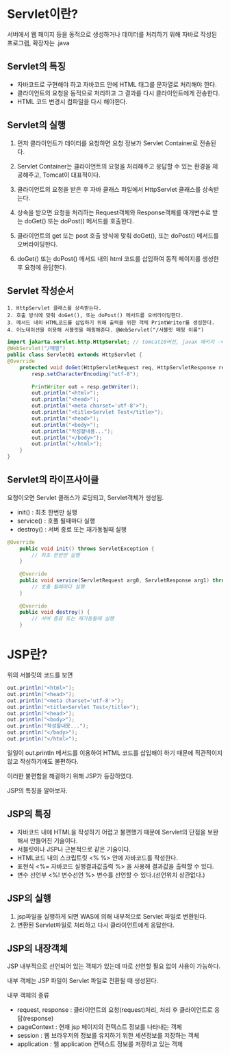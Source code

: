 # Servlet이란?

서버에서 웹 페이지 등을 동적으로 생성하거나 데이터를 처리하기 위해 자바로 작성된 프로그램, 확장자는 .java

## Servlet의 특징

- 자바코드로 구현해야 하고 자바코드 안에 HTML 태그를 문자열로 처리해야 한다.
- 클라이언트의 요청을 동적으로 처리하고 그 결과를 다시 클라이언트에게 전송한다.
- HTML 코드 변경시 컴파일을 다시 해야한다.
	
## Servlet의 실행

1. 먼저 클라이언트가 데이터를 요청하면 요청 정보가 Servlet Container로 전송된다.

2. Servlet Container는 클라이언트의 요청을 처리해주고 응답할 수 있는 환경을 제공해주고, Tomcat이 대표적이다.

3. 클라이언트의 요청을 받은 후 자바 클래스 파일에서 HttpServlet 클래스를 상속받는다.

4. 상속을 받으면 요청을 처리하는 Request객체와 Response객체를 매개변수로 받는 doGet() 또는 doPost() 메서드를 호출한다.

5. 클라이언트의 get 또는 post 호출 방식에 맞춰 doGet(), 또는 doPost() 메서드를 오버라이딩한다.

6. doGet() 또는 doPost() 메서드 내의 html 코드를 삽입하여 동적 페이지를 생성한 후 요청에 응답한다.

## Servlet 작성순서

	1. HttpServlet 클래스를 상속받는다.
	2. 호출 방식에 맞춰 doGet(), 또는 doPost() 메서드를 오버라이딩한다.
	3. 메서드 내의 HTML코드를 삽입하기 위해 출력을 위한 객체 PrintWriter를 생성한다.
	4. 어노테이션을 이용해 서블릿을 매핑해준다. @WebServlet("/서블릿 매핑 이름")

```java
import jakarta.servlet.http.HttpServlet; // tomcat10버전, javax 패키지 -> jakarta 패키지로 변경
@WebServlet("/매핑")
public class Servlet01 extends HttpServlet {
@Override
	protected void doGet(HttpServletRequest req, HttpServletResponse resp) throws ServletException, IOException {
		resp.setCharacterEncoding("utf-8");
		
		PrintWriter out = resp.getWriter();
		out.println("<html>");
		out.println("<head>");
		out.println("<meta charset='utf-8'>");
		out.println("<title>Servlet Test</title>");
		out.println("<head>");
		out.println("<body>");
		out.println("작성할내용...");
		out.println("</body>");
		out.println("</html>");
	}
}
```
## Servlet의 라이프사이클
요청이오면 Servlet 클래스가 로딩되고, Servlet객체가 생성됨.
- init() : 최초 한번만 실행
- service() : 호풀 될때마다 실행
- destroy() : 서버 종료 또는 재가동될때 실행
```java
@Override
	public void init() throws ServletException {
		// 최초 한번만 실행
	}
	
	@Override
	public void service(ServletRequest arg0, ServletResponse arg1) throws ServletException, IOException {
		// 호출 될때마다 실행
	}
	
	@Override
	public void destroy() {
		// 서버 종료 또는 재가동될때 실행
	}
```


# JSP란?

위의 서블릿의 코드를 보면 
```java
out.println("<html>");
out.println("<head>");
out.println("<meta charset='utf-8'>");
out.println("<title>Servlet Test</title>");
out.println("<head>");
out.println("<body>");
out.println("작성할내용...");
out.println("</body>");
out.println("</html>");
```
일일이 out.println 메서드를 이용하여 HTML 코드를 삽입해야 하기 때문에 직관적이지 않고 작성하기에도 불편하다.

이러한 불편함을 해결하기 위해 JSP가 등장하였다.

JSP의 특징을 알아보자.

## JSP의 특징
- 자바코드 내에 HTML을 작성하기 어렵고 불편했기 때문에 Servlet의 단점을 보완해서 만들어진 기술이다.
- 서블릿이나 JSP나 근본적으로 같은 기술이다.
- HTML코드 내의 스크립트릿 <% %> 안에 자바코드를 작성한다.
- 표현식 <%= 자바코드 실행결과값출력 %> 을 사용해 결과값을 출력할 수 있다.
- 변수 선언부 <%! 변수선언 %> 변수를 선언할 수 있다.(선언위치 상관없다.)
	
## JSP의 실행

1. jsp파일을 실행하게 되면 WAS에 의해 내부적으로 Servlet 파일로 변환된다.
2. 변환된 Servlet파일로 처리하고 다시 클라이언트에게 응답한다.

## JSP의 내장객체
JSP 내부적으로 선언되어 있는 객체가 있는데 따로 선언할 필요 없이 사용이 가능하다.

내부 객체는 JSP 파일이 Servlet 파일로 전환될 때 생성된다.

내부 객체의 종류
- request, response : 클라이언트의 요청(request)처리, 처리 후 클라이언트로 응답(response)
- pageContext : 현재 jsp 페이지의 컨텍스트 정보를 나타내는 객체
- session : 웹 브라우저의 정보를 유지하기 위한 세션정보를 저장하는 객체
- application : 웹 application 컨텍스트 정보를 저장하고 있는 객체
	


